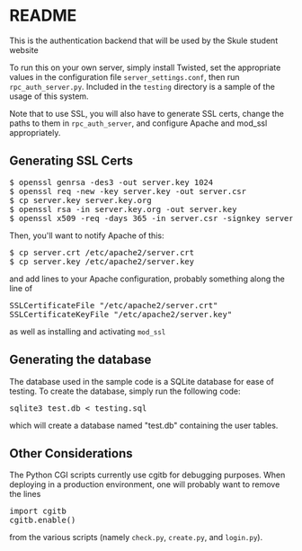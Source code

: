README
==============

This is the authentication backend that will be used by the Skule student website

To run this on your own server, simply install Twisted, set the appropriate
values in the configuration file `server_settings.conf`, then run
`rpc_auth_server.py`.  Included in the `testing` directory is a sample of the
usage of this system.

Note that to use SSL, you will also have to generate SSL certs, change the
paths to them in `rpc_auth_server`, and configure Apache and mod_ssl
appropriately.

Generating SSL Certs
--------------------

<pre>
$ openssl genrsa -des3 -out server.key 1024
$ openssl req -new -key server.key -out server.csr
$ cp server.key server.key.org
$ openssl rsa -in server.key.org -out server.key
$ openssl x509 -req -days 365 -in server.csr -signkey server.key -out server.crt
</pre>

Then, you'll want to notify Apache of this:  

<pre>
$ cp server.crt /etc/apache2/server.crt
$ cp server.key /etc/apache2/server.key
</pre>

and add lines to your Apache configuration, probably something along the line of

<pre>
SSLCertificateFile "/etc/apache2/server.crt"
SSLCertificateKeyFile "/etc/apache2/server.key"
</pre>

as well as installing and activating `mod_ssl`

Generating the database
--------------------

The database used in the sample code is a SQLite database for ease of testing.
To create the database, simply run the following code:

<pre>
sqlite3 test.db < testing.sql
</pre>

which will create a database named "test.db" containing the user tables.

Other Considerations
--------------------

The Python CGI scripts currently use cgitb for debugging purposes.  When
deploying in a production environment, one will probably want to remove the lines

<pre>
import cgitb
cgitb.enable()
</pre>

from the various scripts (namely `check.py`, `create.py`, and `login.py`).